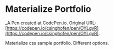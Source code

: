 # Materialize Portfolio
 _A Pen created at CodePen.io. Original URL: [https://codepen.io/csinghofen/pen/OYLgvR](https://codepen.io/csinghofen/pen/OYLgvR).

 Materialize css sample portfolio. Different options. 